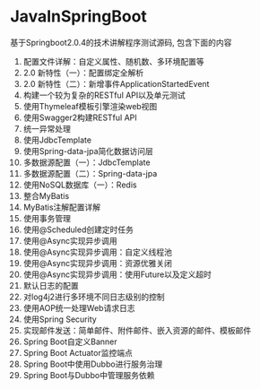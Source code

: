 # JavaInSpringBoot
基于Springboot2.0.4的技术讲解程序测试源码, 包含下面的内容
1. 配置文件详解：自定义属性、随机数、多环境配置等
2. 2.0 新特性（一）：配置绑定全解析
3. 2.0 新特性（二）：新增事件ApplicationStartedEvent
4. 构建一个较为复杂的RESTful API以及单元测试
5. 使用Thymeleaf模板引擎渲染web视图
6. 使用Swagger2构建RESTful API
7. 统一异常处理
8. 使用JdbcTemplate
9. 使用Spring-data-jpa简化数据访问层
10. 多数据源配置（一）：JdbcTemplate
11. 多数据源配置（二）：Spring-data-jpa
12. 使用NoSQL数据库（一）：Redis
13. 整合MyBatis
14. MyBatis注解配置详解
15. 使用事务管理
16. 使用@Scheduled创建定时任务
17. 使用@Async实现异步调用
18. 使用@Async实现异步调用：自定义线程池
19. 使用@Async实现异步调用：资源优雅关闭
20. 使用@Async实现异步调用：使用Future以及定义超时
21. 默认日志的配置
22. 对log4j2进行多环境不同日志级别的控制
23. 使用AOP统一处理Web请求日志
24. 使用Spring Security
25. 实现邮件发送：简单邮件、附件邮件、嵌入资源的邮件、模板邮件
26. Spring Boot自定义Banner
27. Spring Boot Actuator监控端点
28. Spring Boot中使用Dubbo进行服务治理
29. Spring Boot与Dubbo中管理服务依赖
